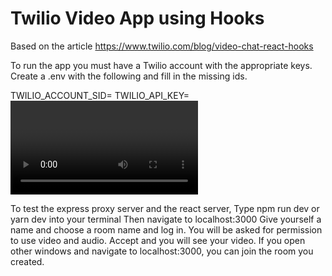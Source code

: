 # Twilio Video App using Hooks

Based on the article https://www.twilio.com/blog/video-chat-react-hooks

To run the app you must have a Twilio account with the appropriate keys.
Create a .env with the following and fill in the missing ids.

TWILIO_ACCOUNT_SID=<twilio sid>
TWILIO_API_KEY=<video api key>
TWILIO_API_SECRET=<video api secret>
TWILIO_CHAT_SERVICE_SID=
TWILIO_TWIML_APP_SID=
TWILIO_ALLOW_INCOMING_CALLS=

To test the express proxy server and the react server,
Type
npm run dev
or
yarn dev
into your terminal
Then navigate to localhost:3000
Give yourself a name and choose a room name and log in.
You will be asked for permission to use video and audio.
Accept and you will see your video.
If you open other windows and navigate to localhost:3000, you can join the room you created.
